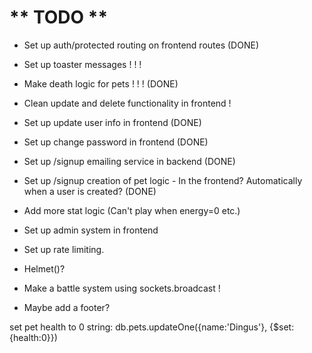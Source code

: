 # ** TODO **
- Set up auth/protected routing on frontend routes (DONE)

- Set up toaster messages ! ! !

- Make death logic for pets ! ! ! (DONE)

- Clean update and delete functionality in frontend !

- Set up update user info in frontend (DONE)
- Set up change password in frontend (DONE)

- Set up /signup emailing service in backend (DONE)
- Set up /signup creation of pet logic - In the frontend? Automatically when a user is created? (DONE)


- Add more stat logic (Can't play when energy=0 etc.)

- Set up admin system in frontend

- Set up rate limiting.

- Helmet()?

- Make a battle system using sockets.broadcast !

- Maybe add a footer?

set pet health to 0 string: db.pets.updateOne({name:'Dingus'}, {$set:{health:0}})
